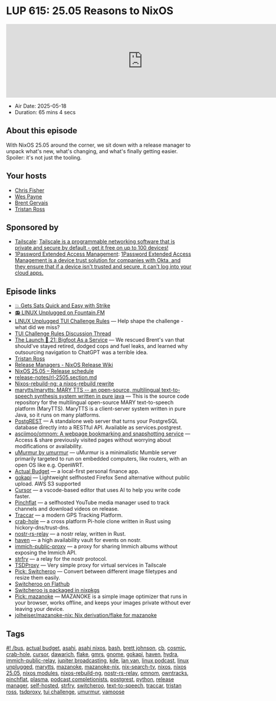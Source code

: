 # LUP 615: 25.05 Reasons to NixOS

<iframe src="https://player.fireside.fm/v2/RUkczH-V+HI9xo1Y-?theme=dark" width="740" height="200" frameborder="0" scrolling="no"></iframe>

* Air Date: 2025-05-18
* Duration: 65 mins 4 secs

## About this episode

With NixOS 25.05 around the corner, we sit down with a release manager to unpack what's new, what's changing, and what's finally getting easier. Spoiler: it's not just the tooling.

## Your hosts
* [Chris Fisher](https://linuxunplugged.com/hosts/chrislas)
* [Wes Payne](https://linuxunplugged.com/hosts/wes)
* [Brent Gervais](https://linuxunplugged.com/hosts/brent)
* [Tristan Ross](https://linuxunplugged.com/guests/tristan)

## Sponsored by

  * [Tailscale](http://tailscale.com/linuxunplugged): [Tailscale is a programmable networking software that is private and secure by default - get it free on up to 100 devices!](http://tailscale.com/linuxunplugged)
  * [1Password Extended Access Management](https://1password.com/unplugged): [1Password Extended Access Management is a device trust solution for companies with Okta, and they ensure that if a device isn't trusted and secure, it can't log into your cloud apps.](https://1password.com/unplugged)



## Episode links

  * [💥 Gets Sats Quick and Easy with Strike](https://strike.me/ "💥 Gets Sats Quick and Easy with Strike")
  * [📻 LINUX Unplugged on Fountain.FM](https://www.fountain.fm/show/dWiuBeqpDSM86AwXRXov "📻 LINUX Unplugged  on Fountain.FM")
  * [LINUX Unplugged TUI Challenge Rules](https://github.com/JupiterBroadcasting/linux-unplugged/blob/main/challenges/TUI-Challenge.md "LINUX Unplugged TUI Challenge Rules") — Help shape the challenge - what did we miss?
  * [TUI Challenge Rules Discussion Thread](https://github.com/JupiterBroadcasting/linux-unplugged/issues/5 "TUI Challenge Rules Discussion Thread")
  * [The Launch 🚀 21: Bigfoot As a Service](https://www.weeklylaunch.rocks/episodepage/21-bigfoot-as-a-service "The Launch 🚀 21: Bigfoot As a Service") — We rescued Brent's van that should've stayed retired, dodged cops and fuel leaks, and learned why outsourcing navigation to ChatGPT was a terrible idea.
  * [Tristan Ross](https://tristanxr.com/ "Tristan Ross")
  * [Release Managers - NixOS Release Wiki](https://nixos.github.io/release-wiki/Release-Managers.html "Release Managers - NixOS Release Wiki")
  * [NixOS 25.05 – Release schedule](https://github.com/NixOS/nixpkgs/issues/390768 "NixOS 25.05 – Release schedule")
  * [release-notes/rl-2505.section.md](https://github.com/NixOS/nixpkgs/blob/master/nixos/doc/manual/release-notes/rl-2505.section.md "release-notes/rl-2505.section.md")
  * [Nixos-rebuild-ng: a nixos-rebuild rewrite](https://discourse.nixos.org/t/nixos-rebuild-ng-a-nixos-rebuild-rewrite/55606 "Nixos-rebuild-ng: a nixos-rebuild rewrite")
  * [marytts/marytts: MARY TTS -- an open-source, multilingual text-to-speech synthesis system written in pure java](https://github.com/marytts/marytts "marytts/marytts: MARY TTS -- an open-source, multilingual text-to-speech synthesis system written in pure java") — This is the source code repository for the multilingual open-source MARY text-to-speech platform (MaryTTS). MaryTTS is a client-server system written in pure Java, so it runs on many platforms.
  * [PostgREST](https://postgrest.org/ "PostgREST") — A standalone web server that turns your PostgreSQL database directly into a RESTful API. Available as services.postgrest.
  * [asciimoo/omnom: A webpage bookmarking and snapshotting service](https://github.com/asciimoo/omnom "asciimoo/omnom: A webpage bookmarking and snapshotting service") — Access & share previously visited pages without worrying about modifications or availability.
  * [uMurmur by umurmur](https://umurmur.net/ "uMurmur by umurmur") — uMurmur is a minimalistic Mumble server primarily targeted to run on embedded computers, like routers, with an open OS like e.g. OpenWRT.
  * [Actual Budget](https://actualbudget.org/ "Actual Budget") — a local-first personal finance app.
  * [gokapi](https://github.com/Forceu/Gokapi?tab=readme-ov-file "gokapi") — Lightweight selfhosted Firefox Send alternative without public upload. AWS S3 supported
  * [Cursor](https://cursor.com/ "Cursor") — a vscode-based editor that uses AI to help you write code faster.
  * [Pinchflat](https://github.com/kieraneglin/pinchflat "Pinchflat") — a selfhosted YouTube media manager used to track channels and download videos on release.
  * [Traccar](https://www.traccar.org/ "Traccar") — a modern GPS Tracking Platform.
  * [crab-hole](https://github.com/LuckyTurtleDev/crab-hole "crab-hole") — a cross platform Pi-hole clone written in Rust using hickory-dns/trust-dns.
  * [nostr-rs-relay](https://git.sr.ht/~gheartsfield/nostr-rs-relay/ "nostr-rs-relay") — a nostr relay, written in Rust.
  * [haven](https://github.com/bitvora/haven "haven") — a high availability vault for events on nostr.
  * [immich-public-proxy](https://github.com/alangrainger/immich-public-proxy "immich-public-proxy") — a proxy for sharing Immich albums without exposing the Immich API.
  * [strfry](https://github.com/hoytech/strfry "strfry") — a relay for the nostr protocol.
  * [TSDProxy](https://almeidapaulopt.github.io/tsdproxy/ "TSDProxy") — Very simple proxy for virtual services in Tailscale
  * [Pick: Switcheroo](https://apps.gnome.org/Converter/ "Pick: Switcheroo") — Convert between different image filetypes and resize them easily.
  * [Switcheroo on Flathub](https://flathub.org/apps/io.gitlab.adhami3310.Converter "Switcheroo on Flathub")
  * [Switcheroo is packaged in nixpkgs](https://github.com/NixOS/nixpkgs/blob/nixos-unstable/pkgs/by-name/sw/switcheroo/package.nix#L74 "Switcheroo is packaged in nixpkgs")
  * [Pick: mazanoke](https://github.com/civilblur/mazanoke "Pick: mazanoke") — MAZANOKE is a simple image optimizer that runs in your browser, works offline, and keeps your images private without ever leaving your device.
  * [jolheiser/mazanoke-nix: Nix derivation/flake for mazanoke](https://github.com/jolheiser/mazanoke-nix "jolheiser/mazanoke-nix: Nix derivation/flake for mazanoke")



## Tags

[#! /bus](https://linuxunplugged.com/tags/%23!%20%2Fbus), [actual budget](https://linuxunplugged.com/tags/actual%20budget), [asahi](https://linuxunplugged.com/tags/asahi), [asahi nixos](https://linuxunplugged.com/tags/asahi%20nixos), [bash](https://linuxunplugged.com/tags/bash), [brett johnson](https://linuxunplugged.com/tags/brett%20johnson), [cb](https://linuxunplugged.com/tags/cb), [cosmic](https://linuxunplugged.com/tags/cosmic), [crab-hole](https://linuxunplugged.com/tags/crab-hole), [cursor](https://linuxunplugged.com/tags/cursor), [dawarich](https://linuxunplugged.com/tags/dawarich), [flake](https://linuxunplugged.com/tags/flake), [gmrs](https://linuxunplugged.com/tags/gmrs), [gnome](https://linuxunplugged.com/tags/gnome), [gokapi](https://linuxunplugged.com/tags/gokapi), [haven](https://linuxunplugged.com/tags/haven), [hydra](https://linuxunplugged.com/tags/hydra), [immich-public-relay](https://linuxunplugged.com/tags/immich-public-relay), [jupiter broadcasting](https://linuxunplugged.com/tags/jupiter%20broadcasting), [kde](https://linuxunplugged.com/tags/kde), [lan van](https://linuxunplugged.com/tags/lan%20van), [linux podcast](https://linuxunplugged.com/tags/linux%20podcast), [linux unplugged](https://linuxunplugged.com/tags/linux%20unplugged), [marytts](https://linuxunplugged.com/tags/marytts), [mazanoke](https://linuxunplugged.com/tags/mazanoke), [mazanoke-nix](https://linuxunplugged.com/tags/mazanoke-nix), [nix-search-tv](https://linuxunplugged.com/tags/nix-search-tv), [nixos](https://linuxunplugged.com/tags/nixos), [nixos 25.05](https://linuxunplugged.com/tags/nixos%2025.05), [nixos modules](https://linuxunplugged.com/tags/nixos%20modules), [nixos-rebuild-ng](https://linuxunplugged.com/tags/nixos-rebuild-ng), [nostr-rs-relay](https://linuxunplugged.com/tags/nostr-rs-relay), [omnom](https://linuxunplugged.com/tags/omnom), [owntracks](https://linuxunplugged.com/tags/owntracks), [pinchflat](https://linuxunplugged.com/tags/pinchflat), [plasma](https://linuxunplugged.com/tags/plasma), [podcast completionists](https://linuxunplugged.com/tags/podcast%20completionists), [postgrest](https://linuxunplugged.com/tags/postgrest), [python](https://linuxunplugged.com/tags/python), [release manager](https://linuxunplugged.com/tags/release%20manager), [self-hosted](https://linuxunplugged.com/tags/self-hosted), [strfry](https://linuxunplugged.com/tags/strfry), [switcheroo](https://linuxunplugged.com/tags/switcheroo), [text-to-speech](https://linuxunplugged.com/tags/text-to-speech), [traccar](https://linuxunplugged.com/tags/traccar), [tristan ross](https://linuxunplugged.com/tags/tristan%20ross), [tsdproxy](https://linuxunplugged.com/tags/tsdproxy), [tui challenge](https://linuxunplugged.com/tags/tui%20challenge), [umurmur](https://linuxunplugged.com/tags/umurmur), [vamoose](https://linuxunplugged.com/tags/vamoose)